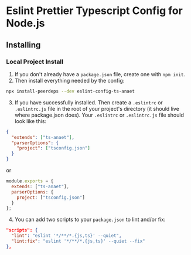 # Eslint Prettier Typescript Config for Node.js

## Installing

### Local Project Install

1. If you don't already have a `package.json` file, create one with `npm init`.
2. Then install everything needed by the config:

```bash
npx install-peerdeps --dev eslint-config-ts-anaet
```

3. If you have successfully installed. Then create a `.eslintrc` or `.eslintrc.js` file in the root of your project's directory (it should live where package.json does). Your `.eslintrc` or `.eslintrc.js` file should look like this:

```json
{
  "extends": ["ts-anaet"],
  "parserOptions": {
    "project": ["tsconfig.json"]
  }
}
```

or

```js
module.exports = {
  extends: ["ts-anaet"],
  parserOptions: {
    project: ["tsconfig.json"]
  }
};
```

4. You can add two scripts to your `package.json` to lint and/or fix:

```json
"scripts": {
  "lint": "eslint '*/**/*.{js,ts}' --quiet",
  "lint:fix": "eslint '*/**/*.{js,ts}' --quiet --fix"
},
```
